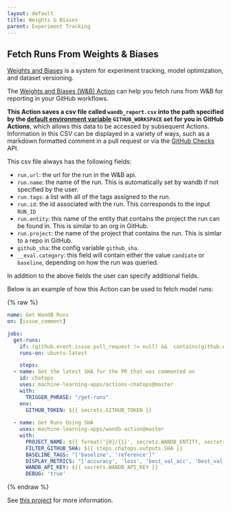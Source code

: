 ```yaml
---
layout: default
title: Weights & Biases
parent: Experiment Tracking
---
```


## Fetch Runs From Weights & Biases

[Weights and Biases](https://www.wandb.com/) is a system for experiment tracking, model optimization, and dataset versioning.

The [Weights and Biases (W&B) Action](https://github.com/machine-learning-apps/wandb-action) can help you fetch runs from W&B for reporting in your GitHub workflows.  

**This Action saves a csv file called `wandb_report.csv` into the path specified by the [default environment variable](https://help.github.com/en/articles/virtual-environments-for-github-actions#environment-variables) `GITHUB_WORKSPACE` set for you in GitHub Actions**,  which allows this data to be accessed by subsequent Actions.  Information in this CSV can be displayed in a variety of ways, such as a markdown formatted comment in a pull request or via the [GitHub Checks](https://developer.github.com/v3/checks/) API.

This csv file always has the following fields:
- `run.url`: the url for the run in the W&B api.
- `run.name`: the name of the run. This is automatically set by wandb if not specified by the user.
- `run.tags`: a list with all of the tags assigned to the run.
- `run.id`: the id associated with the run.  This corresponds to the input `RUN_ID`
- `run.entity`: this name of the entity that contains the project the run can be found in.  This is similar to an org in GitHub.
- `run.project`: the name of the project that contains the run.  This is simlar to a repo in GitHub.
- `github_sha`: the config variable `github_sha`.
- `__eval.category`: this field will contain either the value `candiate` or `baseline`, depending on how the run was queried.

In addition to the above fields the user can specify additional fields.

Below is an example of how this Action can be used to fetch model runs:

{% raw %}
```yaml
name: Get WandB Runs
on: [issue_comment]

jobs:
  get-runs:
    if: (github.event.issue.pull_request != null) &&  contains(github.event.comment.body, '/get-runs')
    runs-on: ubuntu-latest

    steps:
  - name: Get the latest SHA for the PR that was commented on
    id: chatops
    uses: machine-learning-apps/actions-chatops@master
    with:
      TRIGGER_PHRASE: "/get-runs"
    env:
      GITHUB_TOKEN: ${{ secrets.GITHUB_TOKEN }}
      
  - name: Get Runs Using SHA
    uses: machine-learning-apps/wandb-action@master
    with:
      PROJECT_NAME: ${{ format('{0}/{1}', secrets.WANDB_ENTITY, secrets.WANDB_PROJECT) }}
      FILTER_GITHUB_SHA: ${{ steps.chatops.outputs.SHA }}
      BASELINE_TAGS: "['baseline', 'reference']"
      DISPLAY_METRICS: "['accuracy', 'loss', 'best_val_acc', 'best_val_loss', '_runtime']"
      WANDB_API_KEY: ${{ secrets.WANDB_API_KEY }}
      DEBUG: 'true'
```
{% endraw %}

See [this project](https://github.com/machine-learning-apps/wandb-action) for more information.
